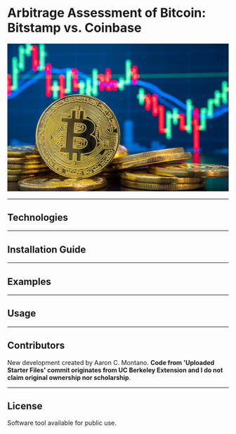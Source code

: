 # Arbitrage Assessment of Bitcoin: Bitstamp vs. Coinbase 

![Bitcoin](./images/bitcoin.jpg)

---

## Technologies

---

## Installation Guide

---

## Examples

---

## Usage

---

## Contributors

New development created by Aaron C. Montano. **Code from 'Uploaded Starter Files' commit originates from UC Berkeley Extension and I do not claim original ownership nor scholarship**.

---

## License

Software tool available for public use. 
